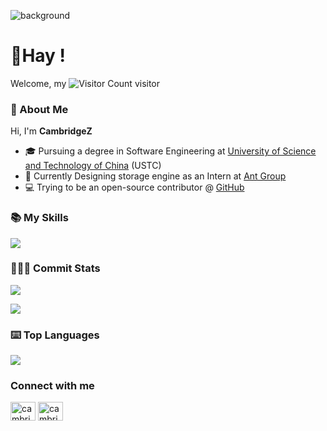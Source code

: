 ![background](https://github.com/CambridgeZ/CambridgeZ/blob/main/IMG_4919.JPG)

# 👋Hay !
Welcome, my ![Visitor Count](https://profile-counter.glitch.me/CambridgeZ/count.svg) visitor

### 👋 About Me
Hi, I'm **CambridgeZ**  
- 🎓 Pursuing a degree in Software Engineering at [University of Science and Technology of China](https://www.ustc.edu.cn/) (USTC)  
- 🔭 Currently Designing storage engine as an Intern at [Ant Group](https://www.antgroup.com/)  
- 💻 Trying to be an open-source contributor @ [GitHub](https://github.com/CambridgeZ)


<!---
CamberidgeZhao/CamberidgeZhao is a ✨ special ✨ repository because its `README.md` (this file) appears on your GitHub profile.
You can click the Preview link to take a look at your changes.
--->

### 📚 My Skills

<p align=>
  <a href="https://skillicons.dev">
    <img src="https://skillicons.dev/icons?i=,git,html,css,js,latex,vscode,linux,md,mysql,github,py,c,cpp,java,idea,stackoverflow,matlab,anaconda,vue,postman,vite,spring,maven,wordpress,cmake,redis&perline=12" />
  </a>
</p>


###  👨🏻‍💻 Commit Stats

![](https://github-readme-stats.vercel.app/api?username=CambridgeZ&count_private=true&show_icons=true&theme=dark&show_owner=true)

![](https://github-profile-trophy.vercel.app/?username=CambridgeZ&theme=dark&row=1)



###  ⌨️ Top Languages


![](https://github-readme-stats.vercel.app/api/top-langs/?username=CambridgeZ&theme=dark&hide=html,jupyter%20notebook)

### Connect with me
<p align="left">
<a href="https://codeforces.com/profile/cambridgechao" target="blank"><img align="center" src="https://raw.githubusercontent.com/rahuldkjain/github-profile-readme-generator/master/src/images/icons/Social/codeforces.svg" alt="cambridgechao" height="30" width="40" /></a>
<a href="https://www.leetcode.cn/cambridgechao" target="blank"><img align="center" src="https://raw.githubusercontent.com/rahuldkjain/github-profile-readme-generator/master/src/images/icons/Social/leet-code.svg" alt="cambridgechao" height="30" width="40" /></a>
</p>

